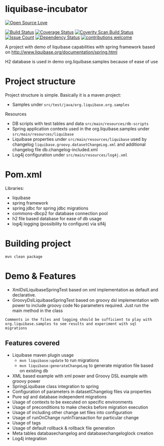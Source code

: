 # liquibase-incubator
[![Open Source Love](https://badges.frapsoft.com/os/v2/open-source.svg?v=103)](https://github.com/ellerbrock/open-source-badge/)    

[![Build Status](https://travis-ci.org/Iurii-Dziuban/liquibase-incubator.svg?branch=master)](https://travis-ci.org/Iurii-Dziuban/liquibase-incubator)
[![Coverage Status](https://coveralls.io/repos/github/Iurii-Dziuban/liquibase-incubator/badge.svg?branch=master)](https://coveralls.io/github/Iurii-Dziuban/liquibase-incubator?branch=master)
<a href="https://scan.coverity.com/projects/iurii-dziuban-liquibase-incubator">
  <img alt="Coverity Scan Build Status"
       src="https://scan.coverity.com/projects/9963/badge.svg"/>
</a>
[![Issue Count](https://codeclimate.com/github/Iurii-Dziuban/liquibase-incubator/badges/issue_count.svg)](https://codeclimate.com/github/Iurii-Dziuban/liquibase-incubator)
[![Dependency Status](https://www.versioneye.com/user/projects/57b8ae91fc18270041a9aa9c/badge.svg?style=flat-square)](https://www.versioneye.com/user/projects/57b8ae91fc18270041a9aa9c)
[![contributions welcome](https://img.shields.io/badge/contributions-welcome-brightgreen.svg?style=flat)](https://github.com/Iurii-Dziuban/liquibase-incubator/issues)

A project with demo of liquibase capabilities with spring framework based on http://www.liquibase.org/documentation/spring.html

H2 database is used in demo org.liquibase.samples because of ease of use

# Project structure
Project structure is simple. Basically it is a maven project:
- Samples under `src/test/java/org.liquibase.org.samples`

Resources
- DB scripts with test tables and data `src/main/resources/db-scripts`
- Spring application contexts used in the org.liquibase.samples under `src/main/resources/liquibase`
- Liquibase properties under `src/main/resources/liquibase` used by changelog `liquibase.groovy.datasetChangeLog.xml` and additional changelog file db.changelog-included.xml
- Log4j configuration under `src/main/resources/log4j.xml`

# Pom.xml
Libraries:
- liquibase
- spring framework
- spring jdbc for spring jdbc migrations
- commons-dbcp2 for database connection pool
- h2 file based database for ease of db usage
- log4j logging (possibility to configure) via slf4j

# Building project
`mvn clean package`

# Demo & Features

- XmlDslLiquibaseSpringTest based on xml implementation as default and declarative.
- GroovyDslLiquibaseSpringTest based on groovy dsl implementation with power to include groovy code
No parameters required. Just run the main method in the class

`Comments in the files and logging should be sufficient to play with org.liquibase.samples to see results and experiment with sql migrations`

## Features covered
- Liquibase maven plugin usage
  - `mvn liquibase:update` to run migrations
  - `mvn liquibase:generateChangeLog` to generate migration file based on existing db
- XML based example with xml power and Groovy DSL example with groovy power
- SpringLiquibase class integration to spring
- Configuration of parameters in datasetChangelog files via properties
- Pure sql and database independent migrations
- Usage of contexts to be executed on specific environments
- Usage of preconditions to make checks before migration execution
- Usage of including other change set files into configuration
- Usage of runOnChange runInTransaction for particular change
- Usage of tags
- Usage of default rollback & rollback file generation
- Meta tables databasechangelog and databasechangeloglock creation
- Log4j integration
